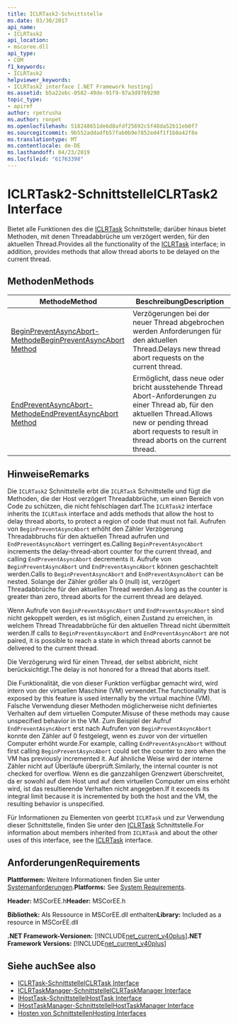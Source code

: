 ```yaml
---
title: ICLRTask2-Schnittstelle
ms.date: 03/30/2017
api_name:
- ICLRTask2
api_location:
- mscoree.dll
api_type:
- COM
f1_keywords:
- ICLRTask2
helpviewer_keywords:
- ICLRTask2 interface [.NET Framework hosting]
ms.assetid: b5a22ebc-0582-49de-91f9-97a3d9789290
topic_type:
- apiref
author: rpetrusha
ms.author: ronpet
ms.openlocfilehash: 518248651de6d8afdf25692c5f48da52b11eb0f7
ms.sourcegitcommit: 9b552addadfb57fab0b9e7852ed4f1f1b8a42f8e
ms.translationtype: MT
ms.contentlocale: de-DE
ms.lasthandoff: 04/23/2019
ms.locfileid: "61763398"
---
```

# <a name="iclrtask2-interface"></a><span data-ttu-id="8e65d-102">ICLRTask2-Schnittstelle</span><span class="sxs-lookup"><span data-stu-id="8e65d-102">ICLRTask2 Interface</span></span>
<span data-ttu-id="8e65d-103">Bietet alle Funktionen des die [ICLRTask](../../../../docs/framework/unmanaged-api/hosting/iclrtask-interface.md) Schnittstelle; darüber hinaus bietet Methoden, mit denen Threadabbrüche um verzögert werden, für den aktuellen Thread.</span><span class="sxs-lookup"><span data-stu-id="8e65d-103">Provides all the functionality of the [ICLRTask](../../../../docs/framework/unmanaged-api/hosting/iclrtask-interface.md) interface; in addition, provides methods that allow thread aborts to be delayed on the current thread.</span></span>  
  
## <a name="methods"></a><span data-ttu-id="8e65d-104">Methoden</span><span class="sxs-lookup"><span data-stu-id="8e65d-104">Methods</span></span>  
  
|<span data-ttu-id="8e65d-105">Methode</span><span class="sxs-lookup"><span data-stu-id="8e65d-105">Method</span></span>|<span data-ttu-id="8e65d-106">Beschreibung</span><span class="sxs-lookup"><span data-stu-id="8e65d-106">Description</span></span>|  
|------------|-----------------|  
|[<span data-ttu-id="8e65d-107">BeginPreventAsyncAbort-Methode</span><span class="sxs-lookup"><span data-stu-id="8e65d-107">BeginPreventAsyncAbort Method</span></span>](../../../../docs/framework/unmanaged-api/hosting/iclrtask2-beginpreventasyncabort-method.md)|<span data-ttu-id="8e65d-108">Verzögerungen bei der neuer Thread abgebrochen werden Anforderungen für den aktuellen Thread.</span><span class="sxs-lookup"><span data-stu-id="8e65d-108">Delays new thread abort requests on the current thread.</span></span>|  
|[<span data-ttu-id="8e65d-109">EndPreventAsyncAbort-Methode</span><span class="sxs-lookup"><span data-stu-id="8e65d-109">EndPreventAsyncAbort Method</span></span>](../../../../docs/framework/unmanaged-api/hosting/iclrtask2-endpreventasyncabort-method.md)|<span data-ttu-id="8e65d-110">Ermöglicht, dass neue oder bricht ausstehende Thread Abort-Anforderungen zu einer Thread ab, für den aktuellen Thread.</span><span class="sxs-lookup"><span data-stu-id="8e65d-110">Allows new or pending thread abort requests to result in thread aborts on the current thread.</span></span>|  
  
## <a name="remarks"></a><span data-ttu-id="8e65d-111">Hinweise</span><span class="sxs-lookup"><span data-stu-id="8e65d-111">Remarks</span></span>  
 <span data-ttu-id="8e65d-112">Die `ICLRTask2` Schnittstelle erbt die `ICLRTask` Schnittstelle und fügt die Methoden, die der Host verzögert Threadabbrüche, um einen Bereich von Code zu schützen, die nicht fehlschlagen darf.</span><span class="sxs-lookup"><span data-stu-id="8e65d-112">The `ICLRTask2` interface inherits the `ICLRTask` interface and adds methods that allow the host to delay thread aborts, to protect a region of code that must not fail.</span></span> <span data-ttu-id="8e65d-113">Aufrufen von `BeginPreventAsyncAbort` erhöht den Zähler Verzögerung Threadabbruchs für den aktuellen Thread aufrufen und `EndPreventAsyncAbort` verringert es.</span><span class="sxs-lookup"><span data-stu-id="8e65d-113">Calling `BeginPreventAsyncAbort` increments the delay-thread-abort counter for the current thread, and calling `EndPreventAsyncAbort` decrements it.</span></span> <span data-ttu-id="8e65d-114">Aufrufe von `BeginPreventAsyncAbort` und `EndPreventAsyncAbort` können geschachtelt werden.</span><span class="sxs-lookup"><span data-stu-id="8e65d-114">Calls to `BeginPreventAsyncAbort` and `EndPreventAsyncAbort` can be nested.</span></span> <span data-ttu-id="8e65d-115">Solange der Zähler größer als 0 (null) ist, verzögert Threadabbrüche für den aktuellen Thread werden.</span><span class="sxs-lookup"><span data-stu-id="8e65d-115">As long as the counter is greater than zero, thread aborts for the current thread are delayed.</span></span>  
  
 <span data-ttu-id="8e65d-116">Wenn Aufrufe von `BeginPreventAsyncAbort` und `EndPreventAsyncAbort` sind nicht gekoppelt werden, es ist möglich, einen Zustand zu erreichen, in welchem Thread Threadabbrüche für den aktuellen Thread nicht übermittelt werden.</span><span class="sxs-lookup"><span data-stu-id="8e65d-116">If calls to `BeginPreventAsyncAbort` and `EndPreventAsyncAbort` are not paired, it is possible to reach a state in which thread aborts cannot be delivered to the current thread.</span></span>  
  
 <span data-ttu-id="8e65d-117">Die Verzögerung wird für einen Thread, der selbst abbricht, nicht berücksichtigt.</span><span class="sxs-lookup"><span data-stu-id="8e65d-117">The delay is not honored for a thread that aborts itself.</span></span>  
  
 <span data-ttu-id="8e65d-118">Die Funktionalität, die von dieser Funktion verfügbar gemacht wird, wird intern von der virtuellen Maschine (VM) verwendet.</span><span class="sxs-lookup"><span data-stu-id="8e65d-118">The functionality that is exposed by this feature is used internally by the virtual machine (VM).</span></span> <span data-ttu-id="8e65d-119">Falsche Verwendung dieser Methoden möglicherweise nicht definiertes Verhalten auf dem virtuellen Computer.</span><span class="sxs-lookup"><span data-stu-id="8e65d-119">Misuse of these methods may cause unspecified behavior in the VM.</span></span> <span data-ttu-id="8e65d-120">Zum Beispiel der Aufruf `EndPreventAsyncAbort` erst nach Aufrufen von `BeginPreventAsyncAbort` konnte den Zähler auf 0 festgelegt, wenn es zuvor von der virtuellen Computer erhöht wurde.</span><span class="sxs-lookup"><span data-stu-id="8e65d-120">For example, calling `EndPreventAsyncAbort` without first calling `BeginPreventAsyncAbort` could set the counter to zero when the VM has previously incremented it.</span></span> <span data-ttu-id="8e65d-121">Auf ähnliche Weise wird der interne Zähler nicht auf Überläufe überprüft.</span><span class="sxs-lookup"><span data-stu-id="8e65d-121">Similarly, the internal counter is not checked for overflow.</span></span> <span data-ttu-id="8e65d-122">Wenn es die ganzzahligen Grenzwert überschreitet, da er sowohl auf dem Host und auf dem virtuellen Computer um eins erhöht wird, ist das resultierende Verhalten nicht angegeben.</span><span class="sxs-lookup"><span data-stu-id="8e65d-122">If it exceeds its integral limit because it is incremented by both the host and the VM, the resulting behavior is unspecified.</span></span>  
  
 <span data-ttu-id="8e65d-123">Für Informationen zu Elementen von geerbt `ICLRTask` und zur Verwendung dieser Schnittstelle, finden Sie unter den [ICLRTask](../../../../docs/framework/unmanaged-api/hosting/iclrtask-interface.md) Schnittstelle.</span><span class="sxs-lookup"><span data-stu-id="8e65d-123">For information about members inherited from `ICLRTask` and about the other uses of this interface, see the [ICLRTask](../../../../docs/framework/unmanaged-api/hosting/iclrtask-interface.md) interface.</span></span>  
  
## <a name="requirements"></a><span data-ttu-id="8e65d-124">Anforderungen</span><span class="sxs-lookup"><span data-stu-id="8e65d-124">Requirements</span></span>  
 <span data-ttu-id="8e65d-125">**Plattformen:** Weitere Informationen finden Sie unter [Systemanforderungen](../../../../docs/framework/get-started/system-requirements.md).</span><span class="sxs-lookup"><span data-stu-id="8e65d-125">**Platforms:** See [System Requirements](../../../../docs/framework/get-started/system-requirements.md).</span></span>  
  
 <span data-ttu-id="8e65d-126">**Header:** MSCorEE.h</span><span class="sxs-lookup"><span data-stu-id="8e65d-126">**Header:** MSCorEE.h</span></span>  
  
 <span data-ttu-id="8e65d-127">**Bibliothek:** Als Ressource in MSCorEE.dll enthalten</span><span class="sxs-lookup"><span data-stu-id="8e65d-127">**Library:** Included as a resource in MSCorEE.dll</span></span>  
  
 <span data-ttu-id="8e65d-128">**.NET Framework-Versionen:** [!INCLUDE[net_current_v40plus](../../../../includes/net-current-v40plus-md.md)]</span><span class="sxs-lookup"><span data-stu-id="8e65d-128">**.NET Framework Versions:** [!INCLUDE[net_current_v40plus](../../../../includes/net-current-v40plus-md.md)]</span></span>  
  
## <a name="see-also"></a><span data-ttu-id="8e65d-129">Siehe auch</span><span class="sxs-lookup"><span data-stu-id="8e65d-129">See also</span></span>

- [<span data-ttu-id="8e65d-130">ICLRTask-Schnittstelle</span><span class="sxs-lookup"><span data-stu-id="8e65d-130">ICLRTask Interface</span></span>](../../../../docs/framework/unmanaged-api/hosting/iclrtask-interface.md)
- [<span data-ttu-id="8e65d-131">ICLRTaskManager-Schnittstelle</span><span class="sxs-lookup"><span data-stu-id="8e65d-131">ICLRTaskManager Interface</span></span>](../../../../docs/framework/unmanaged-api/hosting/iclrtaskmanager-interface.md)
- [<span data-ttu-id="8e65d-132">IHostTask-Schnittstelle</span><span class="sxs-lookup"><span data-stu-id="8e65d-132">IHostTask Interface</span></span>](../../../../docs/framework/unmanaged-api/hosting/ihosttask-interface.md)
- [<span data-ttu-id="8e65d-133">IHostTaskManager-Schnittstelle</span><span class="sxs-lookup"><span data-stu-id="8e65d-133">IHostTaskManager Interface</span></span>](../../../../docs/framework/unmanaged-api/hosting/ihosttaskmanager-interface.md)
- [<span data-ttu-id="8e65d-134">Hosten von Schnittstellen</span><span class="sxs-lookup"><span data-stu-id="8e65d-134">Hosting Interfaces</span></span>](../../../../docs/framework/unmanaged-api/hosting/hosting-interfaces.md)
